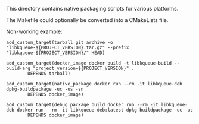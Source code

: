 This directory contains native packaging scripts for various platforms.

The Makefile could optionally be converted into a CMakeLists file.

Non-working example:

    add_custom_target(tarball git archive -o "libkqueue-${PROJECT_VERSION}.tar.gz" --prefix "libkqueue-${PROJECT_VERSION}/" HEAD)
    
    add_custom_target(docker_image docker build -t libkqueue-build --build-arg "project_version=${PROJECT_VERSION}" .
            DEPENDS tarball)
            
    add_custom_target(native_package docker run --rm -it libkqueue-deb dpkg-buildpackage -uc -us -sn
            DEPENDS docker_image)
            
    add_custom_target(debug_package_build docker run --rm -it libkqueue-deb docker run --rm -it libkqueue-deb:latest dpkg-buildpackage -uc -us
            DEPENDS docker_image)

